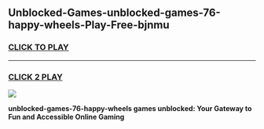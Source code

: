 
## Unblocked-Games-unblocked-games-76-happy-wheels-Play-Free-bjnmu
<h3>
<a href="https://premium76.site?title=unblocked-games-76-happy-wheels&ref=18A1">CLICK TO PLAY</a></h3>
<hr>

<h3>
<a href="https://premium76.site?title=unblocked-games-76-happy-wheels&ref=18A1">CLICK 2 PLAY</a>
  
</h3>

<a href="https://premium76.site?title=unblocked-games-76-happy-wheels&ref=18A1"><img src="https://clearcache.store/games.png"></a>


**unblocked-games-76-happy-wheels games unblocked: Your Gateway to Fun and Accessible Online Gaming**
